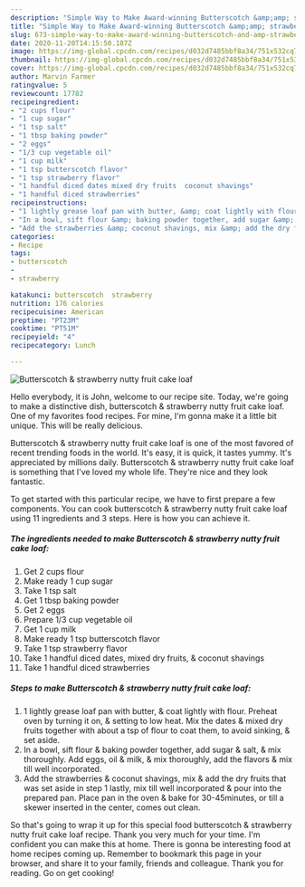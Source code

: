 ```yaml
---
description: "Simple Way to Make Award-winning Butterscotch &amp;amp; strawberry nutty fruit cake loaf"
title: "Simple Way to Make Award-winning Butterscotch &amp;amp; strawberry nutty fruit cake loaf"
slug: 673-simple-way-to-make-award-winning-butterscotch-and-amp-strawberry-nutty-fruit-cake-loaf
date: 2020-11-20T14:15:50.187Z
image: https://img-global.cpcdn.com/recipes/d032d7485bbf8a34/751x532cq70/butterscotch-strawberry-nutty-fruit-cake-loaf-recipe-main-photo.jpg
thumbnail: https://img-global.cpcdn.com/recipes/d032d7485bbf8a34/751x532cq70/butterscotch-strawberry-nutty-fruit-cake-loaf-recipe-main-photo.jpg
cover: https://img-global.cpcdn.com/recipes/d032d7485bbf8a34/751x532cq70/butterscotch-strawberry-nutty-fruit-cake-loaf-recipe-main-photo.jpg
author: Marvin Farmer
ratingvalue: 5
reviewcount: 17782
recipeingredient:
- "2 cups flour"
- "1 cup sugar"
- "1 tsp salt"
- "1 tbsp baking powder"
- "2 eggs"
- "1/3 cup vegetable oil"
- "1 cup milk"
- "1 tsp butterscotch flavor"
- "1 tsp strawberry flavor"
- "1 handful diced dates mixed dry fruits  coconut shavings"
- "1 handful diced strawberries"
recipeinstructions:
- "1 lightly grease loaf pan with butter, &amp; coat lightly with flour. Preheat oven by turning it on, &amp; setting to low heat. Mix the dates &amp; mixed dry fruits together with about a tsp of flour to coat them, to avoid sinking, &amp; set aside."
- "In a bowl, sift flour &amp; baking powder together, add sugar &amp; salt, &amp; mix thoroughly. Add eggs, oil &amp; milk, &amp; mix thoroughly, add the flavors &amp; mix till well incorporated."
- "Add the strawberries &amp; coconut shavings, mix &amp; add the dry fruits that was set aside in step 1 lastly, mix till well incorporated &amp; pour into the prepared pan. Place pan in the oven &amp; bake for 30-45minutes, or till a skewer inserted in the center, comes out clean."
categories:
- Recipe
tags:
- butterscotch
- 
- strawberry

katakunci: butterscotch  strawberry 
nutrition: 176 calories
recipecuisine: American
preptime: "PT23M"
cooktime: "PT51M"
recipeyield: "4"
recipecategory: Lunch

---
```



![Butterscotch &amp; strawberry nutty fruit cake loaf](https://img-global.cpcdn.com/recipes/d032d7485bbf8a34/751x532cq70/butterscotch-strawberry-nutty-fruit-cake-loaf-recipe-main-photo.jpg)

Hello everybody, it is John, welcome to our recipe site. Today, we're going to make a distinctive dish, butterscotch &amp; strawberry nutty fruit cake loaf. One of my favorites food recipes. For mine, I'm gonna make it a little bit unique. This will be really delicious.

Butterscotch &amp; strawberry nutty fruit cake loaf is one of the most favored of recent trending foods in the world. It's easy, it is quick, it tastes yummy. It's appreciated by millions daily. Butterscotch &amp; strawberry nutty fruit cake loaf is something that I've loved my whole life. They're nice and they look fantastic.




To get started with this particular recipe, we have to first prepare a few components. You can cook butterscotch &amp; strawberry nutty fruit cake loaf using 11 ingredients and 3 steps. Here is how you can achieve it.

<!--inarticleads1-->

##### The ingredients needed to make Butterscotch &amp; strawberry nutty fruit cake loaf:

1. Get 2 cups flour
1. Make ready 1 cup sugar
1. Take 1 tsp salt
1. Get 1 tbsp baking powder
1. Get 2 eggs
1. Prepare 1/3 cup vegetable oil
1. Get 1 cup milk
1. Make ready 1 tsp butterscotch flavor
1. Take 1 tsp strawberry flavor
1. Take 1 handful diced dates, mixed dry fruits, &amp; coconut shavings
1. Take 1 handful diced strawberries




<!--inarticleads2-->

##### Steps to make Butterscotch &amp; strawberry nutty fruit cake loaf:

1. 1 lightly grease loaf pan with butter, &amp; coat lightly with flour. Preheat oven by turning it on, &amp; setting to low heat. Mix the dates &amp; mixed dry fruits together with about a tsp of flour to coat them, to avoid sinking, &amp; set aside.
1. In a bowl, sift flour &amp; baking powder together, add sugar &amp; salt, &amp; mix thoroughly. Add eggs, oil &amp; milk, &amp; mix thoroughly, add the flavors &amp; mix till well incorporated.
1. Add the strawberries &amp; coconut shavings, mix &amp; add the dry fruits that was set aside in step 1 lastly, mix till well incorporated &amp; pour into the prepared pan. Place pan in the oven &amp; bake for 30-45minutes, or till a skewer inserted in the center, comes out clean.




So that's going to wrap it up for this special food butterscotch &amp; strawberry nutty fruit cake loaf recipe. Thank you very much for your time. I'm confident you can make this at home. There is gonna be interesting food at home recipes coming up. Remember to bookmark this page in your browser, and share it to your family, friends and colleague. Thank you for reading. Go on get cooking!
